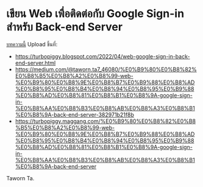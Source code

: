 # เขียน Web เพื่อติดต่อกับ Google Sign-in สำหรับ Back-end Server

[บทความนี้](./littlegoo_server.md) Upload ขึ้นที่:
- https://turbopiggy.blogspot.com/2022/04/web-google-sign-in-back-end-server.html
- https://medium.com/@taworn.ta7_46080/%E0%B9%80%E0%B8%82%E0%B8%B5%E0%B8%A2%E0%B8%99-web-%E0%B9%80%E0%B8%9E%E0%B8%B7%E0%B9%88%E0%B8%AD%E0%B8%95%E0%B8%B4%E0%B8%94%E0%B8%95%E0%B9%88%E0%B8%AD%E0%B8%81%E0%B8%B1%E0%B8%9A-google-sign-in-%E0%B8%AA%E0%B8%B3%E0%B8%AB%E0%B8%A3%E0%B8%B1%E0%B8%9A-back-end-server-382971b21f8b
- https://turbopiggy.maggang.com/%E0%B9%80%E0%B8%82%E0%B8%B5%E0%B8%A2%E0%B8%99-web-%E0%B9%80%E0%B8%9E%E0%B8%B7%E0%B9%88%E0%B8%AD%E0%B8%95%E0%B8%B4%E0%B8%94%E0%B8%95%E0%B9%88%E0%B8%AD%E0%B8%81%E0%B8%B1%E0%B8%9A-google-sign-in-%E0%B8%AA%E0%B8%B3%E0%B8%AB%E0%B8%A3%E0%B8%B1%E0%B8%9A-back-end-server

Taworn Ta.
